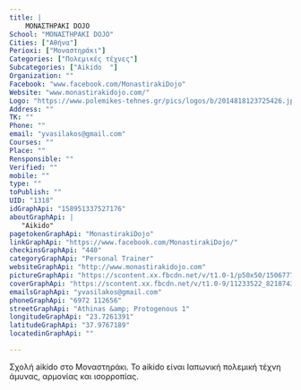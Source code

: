 ```yaml
---
title: |
    ΜΟΝΑΣΤΗΡΑΚΙ DOJO
School: "ΜΟΝΑΣΤΗΡΑΚΙ DOJO"
Cities: ["Αθήνα"]
Perioxi: ["Μοναστηράκι"]
Categories: ["Πολεμικές τέχνες"]
Subcategories: ["Aikido  "]
Organization: ""
Facebook: "www.facebook.com/MonastirakiDojo"
Website: "www.monastirakidojo.com/"
Logo: "https://www.polemikes-tehnes.gr/pics/logos/b/2014818123725426.jpg"
Address: ""
TK: ""
Phone: ""
email: "yvasilakos@gmail.com"
Courses: ""
Place: ""
Rensponsible: ""
Verified: ""
mobile: ""
type: ""
toPublish: ""
UID: "1318"
idGraphApi: "158951337527176"
aboutGraphApi: | 
   "Aikido"
pagetokenGraphApi: "MonastirakiDojo"
linkGraphApi: "https://www.facebook.com/MonastirakiDojo/"
checkinsGraphApi: "440"
categoryGraphApi: "Personal Trainer"
websiteGraphApi: "http://www.monastirakidojo.com"
pictureGraphApi: "https://scontent.xx.fbcdn.net/v/t1.0-1/p50x50/1506777_739486292807008_1080123027883731875_n.jpg?oh=4adf2d542ac7252a434e7c7b71a9a615&amp;oe=5B4C7A5C"
coverGraphApi: "https://scontent.xx.fbcdn.net/v/t1.0-9/11233522_821874337901536_4859612495591526967_n.jpg?oh=aa35b13e88d82350035e52f05726c3b5&amp;oe=5B37E1BF"
emailsGraphApi: "yvasilakos@gmail.com"
phoneGraphApi: "6972 112656"
streetGraphApi: "Athinas &amp; Protogenous 1"
longitudeGraphApi: "23.7261391"
latitudeGraphApi: "37.9767189"
locatedinGraphApi: ""

---
```


Σχολή aikido στο Μοναστηράκι. Το aikido είναι Ιαπωνική πολεμική τέχνη άμυνας, αρμονίας και ισορροπίας.

